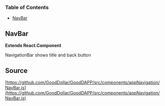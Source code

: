 <!-- Generated by documentation.js. Update this documentation by updating the source code. -->

### Table of Contents

-   [NavBar][1]

## NavBar

**Extends React.Component**

NavigationBar shows title and back button

[1]: #navbar
## Source
[https://github.com/GoodDollar/GoodDAPP/src/components/appNavigation/NavBar.js](https://github.com/GoodDollar/GoodDAPP/src/components/appNavigation/NavBar.js)

